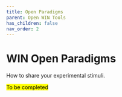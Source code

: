 ```yaml
---
title: Open Paradigms
parent: Open WIN Tools
has_children: false
nav_order: 2
---
```


# WIN Open Paradigms
How to share your experimental stimuli.

<mark>To be completed</mark>
